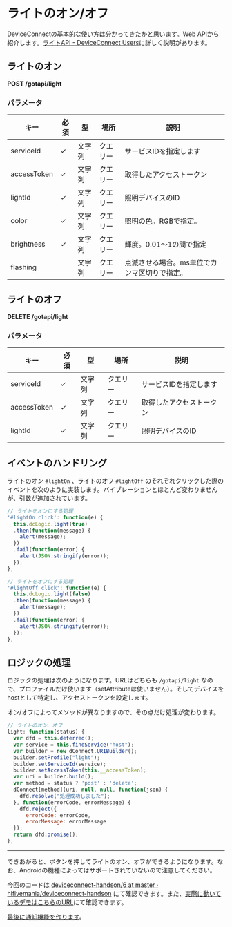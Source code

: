 # ライトのオン/オフ

DeviceConnectの基本的な使い方は分かってきたかと思います。Web APIから紹介します。[ライトAPI - DeviceConnect Users](http://deviceconnectusers.github.io/webapi/light/)に詳しく説明があります。

## ライトのオン

**POST /gotapi/light**

### パラメータ

|キー|必須|型|場所|説明|
|-----|-----|-----|-----|-----|
|serviceId|✓|文字列|クエリー|サービスIDを指定します|
|accessToken|✓|文字列|クエリー|取得したアクセストークン|
|lightId|✓|文字列|クエリー|照明デバイスのID|
|color|✓|文字列|クエリー|照明の色。RGBで指定。|
|brightness|✓|文字列|クエリー|輝度。0.01〜1の間で指定|
|flashing||文字列|クエリー|点滅させる場合。ms単位でカンマ区切りで指定。|

## ライトのオフ

**DELETE /gotapi/light**

### パラメータ

|キー|必須|型|場所|説明|
|-----|-----|-----|-----|-----|
|serviceId|✓|文字列|クエリー|サービスIDを指定します|
|accessToken|✓|文字列|クエリー|取得したアクセストークン|
|lightId|✓|文字列|クエリー|照明デバイスのID|

## イベントのハンドリング

ライトのオン `#lightOn` 、ライトのオフ `#lightOff` のそれぞれクリックした際のイベントを次のように実装します。バイブレーションとほとんど変わりませんが、引数が追加されています。

```js
// ライトをオンにする処理
'#lightOn click': function(e) {
  this.dcLogic.light(true)
  .then(function(message) {
    alert(message);
  })
  .fail(function(error) {
    alert(JSON.stringify(error));
  });
},

// ライトをオフにする処理
'#lightOff click': function(e) {
  this.dcLogic.light(false)
  .then(function(message) {
    alert(message);
  })
  .fail(function(error) {
    alert(JSON.stringify(error));
  });
},
```

## ロジックの処理

ロジックの処理は次のようになります。URLはどちらも `/gotapi/light` なので、プロファイルだけ使います（setAttributeは使いません）。そしてデバイスをhostとして特定し、アクセストークンを設定します。

オン/オフによってメソッドが異なりますので、その点だけ処理が変わります。

```js
// ライトのオン、オフ
light: function(status) {
  var dfd = this.deferred();
  var service = this.findService("host");
  var builder = new dConnect.URIBuilder();
  builder.setProfile("light");
  builder.setServiceId(service);
  builder.setAccessToken(this.__accessToken);
  var uri = builder.build();
  var method = status ? 'post' : 'delete';
  dConnect[method](uri, null, null, function(json) {
    dfd.resolve("処理成功しました");
  }, function(errorCode, errorMessage) {
    dfd.reject({
      errorCode: errorCode,
      errorMessage: errorMessage
  });
  return dfd.promise();
},
```

----

できあがると、ボタンを押してライトのオン、オフができるようになります。なお、Androidの機種によってはサポートされていないので注意してください。

今回のコードは [deviceconnect-handson/6 at master · hifivemania/deviceconnect-handson](https://github.com/hifivemania/deviceconnect-handson/tree/master/6) にて確認できます。また、[実際に動いているデモはこちらのURL](https://hifivemania.github.io/deviceconnect-handson/6/)にて確認できます。

[最後に通知機能を作ります](./7.md)。
